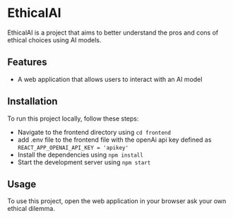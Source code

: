 # EthicalAI

EthicalAI is a project that aims to better understand the pros and cons of ethical choices using AI models.

## Features

- A web application that allows users to interact with an AI model

## Installation

To run this project locally, follow these steps:

- Navigate to the frontend directory using `cd frontend`
- add .env file to the frontend file with the openAi api key defined as `REACT_APP_OPENAI_API_KEY = 'apikey'` 
- Install the dependencies using `npm install`
- Start the development server using `npm start`

## Usage

To use this project, open the web application in your browser ask your own ethical dilemma.
